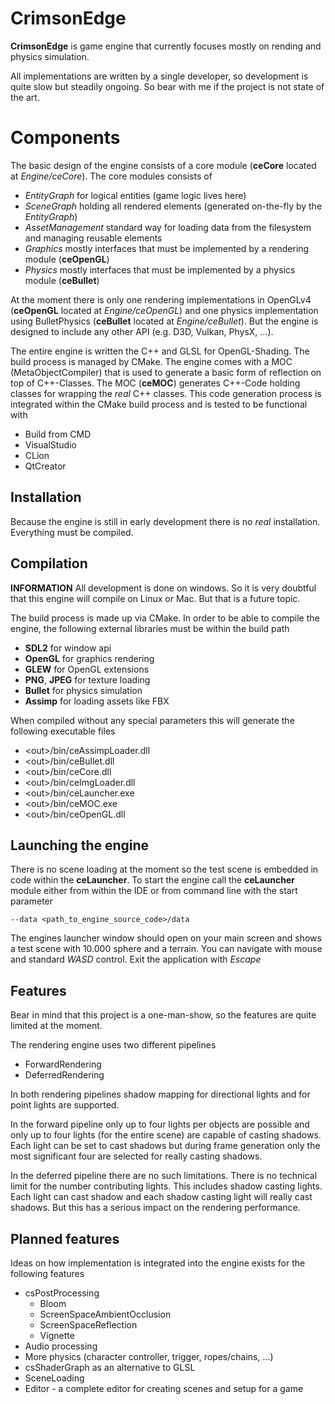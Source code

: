 # CrimsonEdge

**CrimsonEdge** is game engine that currently focuses mostly on rending and physics simulation.

All implementations are written by a single developer, so development is quite slow but steadily ongoing. So bear with 
me if the project is not state of the art. 


# Components

The basic design of the engine consists of a core module (**ceCore** located at *Engine/ceCore*). The core modules
consists of

- *EntityGraph* for logical entities (game logic lives here)
- *SceneGraph* holding all rendered elements (generated on-the-fly by the *EntityGraph*)
- *AssetManagement* standard way for loading data from the filesystem and managing reusable elements
- *Graphics* mostly interfaces that must be implemented by a rendering module (**ceOpenGL**)
- *Physics* mostly interfaces that must be implemented by a physics module (**ceBullet**)

At the moment there is only one rendering implementations in OpenGLv4 (**ceOpenGL** located at *Engine/ceOpenGL*) and
one physics implementation using BulletPhysics (**ceBullet** located at *Engine/ceBullet*). But the engine is designed to
include any other API (e.g. D3D, Vulkan, PhysX, ...).

The entire engine is written the C++ and GLSL for OpenGL-Shading. The build process is managed by CMake.
The engine comes with a MOC (MetaObjectCompiler) that is used to generate a basic form of reflection on top of C++-Classes.
The MOC (**ceMOC**) generates C++-Code holding classes for wrapping the *real* C++ classes.
This code generation process is integrated within the CMake build process and is tested to be functional with

- Build from CMD
- VisualStudio
- CLion
- QtCreator

## Installation

Because the engine is still in early development there is no *real* installation. Everything must be compiled.

## Compilation

**INFORMATION** All development is done on windows. So it is very doubtful that this engine will compile on Linux or
Mac. But that is a future topic.

The build process is made up via CMake. In order to be able to compile the engine, the following external libraries
must be within the build path

- **SDL2** for window api
- **OpenGL** for graphics rendering
- **GLEW** for OpenGL extensions
- **PNG**, **JPEG** for texture loading
- **Bullet** for physics simulation
- **Assimp** for loading assets like FBX

When compiled without any special parameters this will generate the following executable files

- \<out>/bin/ceAssimpLoader.dll
- \<out>/bin/ceBullet.dll
- \<out>/bin/ceCore.dll
- \<out>/bin/ceImgLoader.dll
- \<out>/bin/ceLauncher.exe
- \<out>/bin/ceMOC.exe
- \<out>/bin/ceOpenGL.dll

## Launching the engine

There is no scene loading at the moment so the test scene is embedded in code within the **ceLauncher**.
To start the engine call the **ceLauncher** module either from within the IDE or from command line with the
start parameter

    --data <path_to_engine_source_code>/data

The engines launcher window should open on your main screen and shows a test scene with 10.000 sphere and a terrain.
You can navigate with mouse and standard *WASD* control. Exit the application with *Escape*

## Features

Bear in mind that this project is a one-man-show, so the features are quite limited at the moment.

The rendering engine uses two different pipelines

- ForwardRendering
- DeferredRendering

In both rendering pipelines shadow mapping for directional lights and for point lights are supported.

In the forward pipeline only up to four lights per objects are possible and only up to four lights (for the entire
scene) are capable of casting shadows. Each light can be set to cast shadows but during frame generation only the most
significant four are selected for really casting shadows.

In the deferred pipeline there are no such limitations. There is no technical limit for the number contributing lights.
This includes shadow casting lights. Each light can cast shadow and each shadow casting light will really cast shadows.
But this has a serious impact on the rendering performance.

## Planned features

Ideas on how implementation is integrated into the engine exists for the following features

- csPostProcessing
  - Bloom
  - ScreenSpaceAmbientOcclusion
  - ScreenSpaceReflection
  - Vignette 
- Audio processing
- More physics (character controller, trigger, ropes/chains, ...)
- csShaderGraph as an alternative to GLSL
- SceneLoading
- Editor - a complete editor for creating scenes and setup for a game
